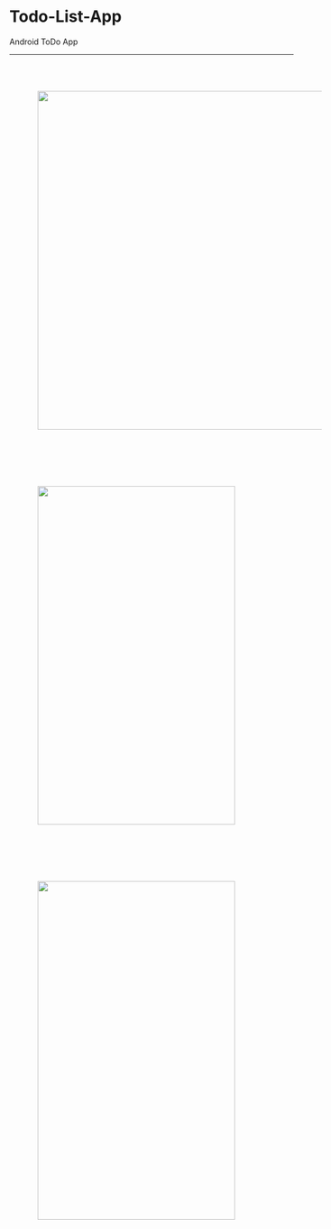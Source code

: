 # Todo-List-App
Android ToDo App
<hr/>
<img src="im1.jpg" width="3500" height="600" style="padding:50px">
<img src="im2.jpg" width="350" height="600" style="padding:50px">
<img src="im3.jpg" width="350" height="600" style="padding:50px">
